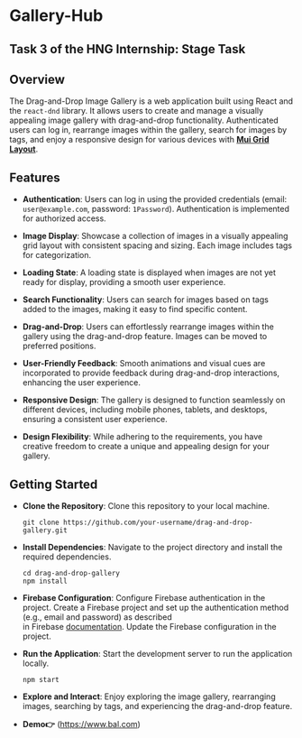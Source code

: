# Gallery-Hub
## Task 3 of the HNG Internship: Stage Task
## Overview

The Drag-and-Drop Image Gallery is a web application built using React and the `react-dnd` library. It allows users to create and manage a visually appealing image gallery with drag-and-drop functionality. Authenticated users can log in, rearrange images within the gallery, search for images by tags, and enjoy a responsive design for various devices with [**Mui Grid Layout**](https://mui.com/components/grid/).

## Features

- **Authentication**: Users can log in using the provided credentials (email: `user@example.com`, password: `1Password`). Authentication is implemented for authorized access.

- **Image Display**: Showcase a collection of images in a visually appealing grid layout with consistent spacing and sizing. Each image includes tags for categorization.

- **Loading State**: A loading state is displayed when images are not yet ready for display, providing a smooth user experience.

- **Search Functionality**: Users can search for images based on tags added to the images, making it easy to find specific content.

- **Drag-and-Drop**: Users can effortlessly rearrange images within the gallery using the drag-and-drop feature. Images can be moved to preferred positions.

- **User-Friendly Feedback**: Smooth animations and visual cues are incorporated to provide feedback during drag-and-drop interactions, enhancing the user experience.

- **Responsive Design**: The gallery is designed to function seamlessly on different devices, including mobile phones, tablets, and desktops, ensuring a consistent user experience.

- **Design Flexibility**: While adhering to the requirements, you have creative freedom to create a unique and appealing design for your gallery.

## Getting Started

- **Clone the Repository**: Clone this repository to your local machine.

   ```shell
   git clone https://github.com/your-username/drag-and-drop-gallery.git
   
- **Install Dependencies**: Navigate to the project directory and install the required dependencies.

   ```shell
   cd drag-and-drop-gallery
   npm install

 - **Firebase Configuration**: Configure Firebase authentication in the project. Create a Firebase project and set up the authentication method (e.g., email and password) as described   
     in Firebase [documentation](https://firebase.google.com/docs). Update the Firebase configuration in the project.

 - **Run the Application**: Start the development server to run the application locally.
    ```shell
    npm start
 - **Explore and Interact**: Enjoy exploring the image gallery, rearranging images, searching by tags, and experiencing the drag-and-drop feature.

  - **Demo👉** (https://www.bal.com)

   

